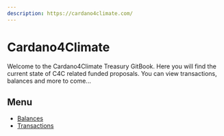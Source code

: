 ```yaml
---
description: https://cardano4climate.com/
---
```


# Cardano4Climate

Welcome to the Cardano4Climate Treasury GitBook. Here you will find the current state of C4C related funded proposals. You can view transactions, balances and more to come...

## Menu

* [Balances](balances.md)
* [Transactions](transactions/)

